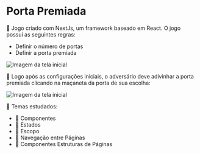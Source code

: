# Porta Premiada 

:file_folder:	 Jogo criado com NextJs, um framework baseado em React. O jogo possui as seguintes regras:
 - Definir o número de portas
 - Definir a porta premiada
 
 ![Imagem da tela inicial](https://uploaddeimagens.com.br/images/004/371/779/full/Screenshot_2023-02-28_at_17.25.44.png?1677616138)

:file_folder:	 Logo após as configurações iniciais, o adversário deve adivinhar a porta premiada clicando na maçaneta da porta de sua escolha:

 ![Imagem da tela inicial](https://uploaddeimagens.com.br/images/004/371/787/full/Screenshot_2023-02-28_at_17.30.13.png?1677616307)

:open_book:	Temas estudados:
 - :blue_book:	Componentes
 - :blue_book:	Estados
 - :blue_book:	Escopo
 - :blue_book:	Navegação entre Páginas
 - :blue_book:	Componentes Estruturas de Páginas
